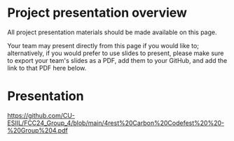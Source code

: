 # Project presentation overview

All project presentation materials should be made available on this page.

Your team may present directly from this page if you would like to; alternatively, if you would prefer to use slides to present, please make sure to export your team's slides as a PDF, add them to your GitHub, and add the link to that PDF here below.

# Presentation

https://github.com/CU-ESIIL/FCC24_Group_4/blob/main/4rest%20Carbon%20Codefest%20%20-%20Group%204.pdf
